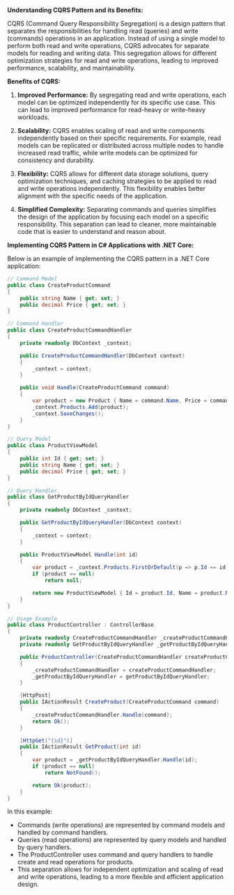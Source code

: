 **Understanding CQRS Pattern and its Benefits:**

CQRS (Command Query Responsibility Segregation) is a design pattern that separates the responsibilities for handling read (queries) and write (commands) operations in an application. Instead of using a single model to perform both read and write operations, CQRS advocates for separate models for reading and writing data. This segregation allows for different optimization strategies for read and write operations, leading to improved performance, scalability, and maintainability.

**Benefits of CQRS:**

1. **Improved Performance:** By segregating read and write operations, each model can be optimized independently for its specific use case. This can lead to improved performance for read-heavy or write-heavy workloads.

2. **Scalability:** CQRS enables scaling of read and write components independently based on their specific requirements. For example, read models can be replicated or distributed across multiple nodes to handle increased read traffic, while write models can be optimized for consistency and durability.

3. **Flexibility:** CQRS allows for different data storage solutions, query optimization techniques, and caching strategies to be applied to read and write operations independently. This flexibility enables better alignment with the specific needs of the application.

4. **Simplified Complexity:** Separating commands and queries simplifies the design of the application by focusing each model on a specific responsibility. This separation can lead to cleaner, more maintainable code that is easier to understand and reason about.

**Implementing CQRS Pattern in C# Applications with .NET Core:**

Below is an example of implementing the CQRS pattern in a .NET Core application:

```csharp
// Command Model
public class CreateProductCommand
{
    public string Name { get; set; }
    public decimal Price { get; set; }
}

// Command Handler
public class CreateProductCommandHandler
{
    private readonly DbContext _context;

    public CreateProductCommandHandler(DbContext context)
    {
        _context = context;
    }

    public void Handle(CreateProductCommand command)
    {
        var product = new Product { Name = command.Name, Price = command.Price };
        _context.Products.Add(product);
        _context.SaveChanges();
    }
}

// Query Model
public class ProductViewModel
{
    public int Id { get; set; }
    public string Name { get; set; }
    public decimal Price { get; set; }
}

// Query Handler
public class GetProductByIdQueryHandler
{
    private readonly DbContext _context;

    public GetProductByIdQueryHandler(DbContext context)
    {
        _context = context;
    }

    public ProductViewModel Handle(int id)
    {
        var product = _context.Products.FirstOrDefault(p => p.Id == id);
        if (product == null)
            return null;

        return new ProductViewModel { Id = product.Id, Name = product.Name, Price = product.Price };
    }
}

// Usage Example
public class ProductController : ControllerBase
{
    private readonly CreateProductCommandHandler _createProductCommandHandler;
    private readonly GetProductByIdQueryHandler _getProductByIdQueryHandler;

    public ProductController(CreateProductCommandHandler createProductCommandHandler, GetProductByIdQueryHandler getProductByIdQueryHandler)
    {
        _createProductCommandHandler = createProductCommandHandler;
        _getProductByIdQueryHandler = getProductByIdQueryHandler;
    }

    [HttpPost]
    public IActionResult CreateProduct(CreateProductCommand command)
    {
        _createProductCommandHandler.Handle(command);
        return Ok();
    }

    [HttpGet("{id}")]
    public IActionResult GetProduct(int id)
    {
        var product = _getProductByIdQueryHandler.Handle(id);
        if (product == null)
            return NotFound();

        return Ok(product);
    }
}
```

In this example:
- Commands (write operations) are represented by command models and handled by command handlers.
- Queries (read operations) are represented by query models and handled by query handlers.
- The ProductController uses command and query handlers to handle create and read operations for products.
- This separation allows for independent optimization and scaling of read and write operations, leading to a more flexible and efficient application design.